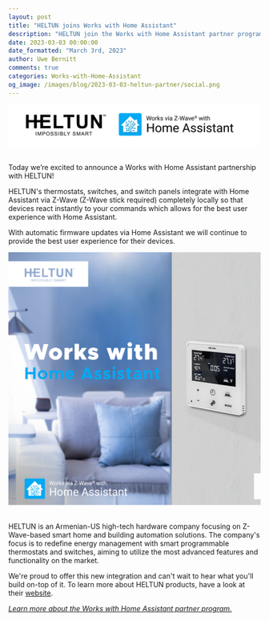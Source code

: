 ```yaml
---
layout: post
title: "HELTUN joins Works with Home Assistant"
description: "HELTUN join the Works with Home Assistant partner program as a Z-Wave partner."
date: 2023-03-03 00:00:00
date_formatted: "March 3rd, 2023"
author: Uwe Bernitt
comments: true
categories: Works-with-Home-Assistant
og_image: /images/blog/2023-03-03-heltun-partner/social.png
---
```


<img src='/images/blog/2023-03-03-heltun-partner/heltun-top.png' alt="HELTUN and Works with Home Assistant logos" class='no-shadow'>
<br><br>

Today we’re excited to announce a Works with Home Assistant partnership with HELTUN!

HELTUN's thermostats, switches, and switch panels integrate with Home Assistant via Z-Wave (Z-Wave stick required) completely locally so that devices react instantly to your commands which allows for the best user experience with Home Assistant.

With automatic firmware updates via Home Assistant we will continue to provide the best user experience for their devices.

<img src='/images/blog/2023-03-03-heltun-partner/marketing.jpg' alt="HELTUN works with Home Assistant" class='no-shadow'>
<br><br>

HELTUN is an Armenian-US high-tech hardware company focusing on Z-Wave-based smart home and building automation solutions. The company's focus is to redefine energy management with smart programmable thermostats and switches, aiming to utilize the most advanced features and functionality on the market. 

We're proud to offer this new integration and can't wait to hear what you'll build on-top of it. To learn more about HELTUN products, have a look at their [website](https://www.heltun.com/).

_[Learn more about the Works with Home Assistant partner program.](/blog/2022/07/12/partner-program/)_